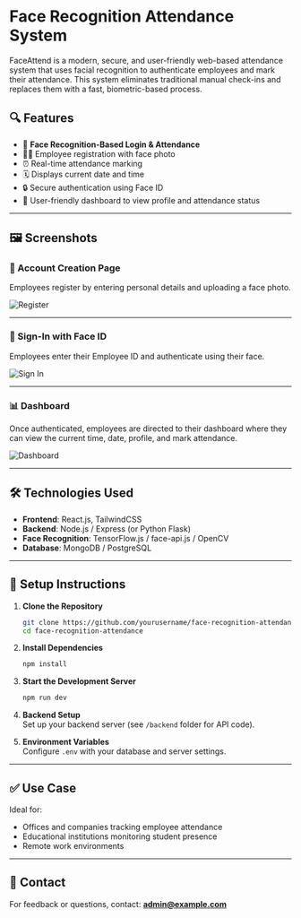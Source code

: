 
# Face Recognition Attendance System

FaceAttend is a modern, secure, and user-friendly web-based attendance system that uses facial recognition to authenticate employees and mark their attendance. This system eliminates traditional manual check-ins and replaces them with a fast, biometric-based process.

## 🔍 Features

- 📸 **Face Recognition-Based Login & Attendance**
- 👨‍💼 Employee registration with face photo
- ⏰ Real-time attendance marking
- 🗓 Displays current date and time
- 🔒 Secure authentication using Face ID
- 🧾 User-friendly dashboard to view profile and attendance status

---

## 🖼️ Screenshots

### 📝 Account Creation Page

Employees register by entering personal details and uploading a face photo.

![Register](./mnt/data/screencapture-face-time-attendance-now-lovable-app-register-2025-06-09-20_08_43.png)

---

### 🔐 Sign-In with Face ID

Employees enter their Employee ID and authenticate using their face.

![Sign In](./mnt/data/screencapture-face-time-attendance-now-lovable-app-signin-2025-06-09-20_10_05.png)

---

### 📊 Dashboard

Once authenticated, employees are directed to their dashboard where they can view the current time, date, profile, and mark attendance.

![Dashboard](./mnt/data/screencapture-face-time-attendance-now-lovable-app-dashboard-2025-06-09-20_11_38.png)

---

## 🛠️ Technologies Used

- **Frontend**: React.js, TailwindCSS
- **Backend**: Node.js / Express (or Python Flask)
- **Face Recognition**: TensorFlow.js / face-api.js / OpenCV
- **Database**: MongoDB / PostgreSQL

---

## 📌 Setup Instructions

1. **Clone the Repository**  
   ```bash
   git clone https://github.com/yourusername/face-recognition-attendance.git
   cd face-recognition-attendance
   ```

2. **Install Dependencies**  
   ```bash
   npm install
   ```

3. **Start the Development Server**  
   ```bash
   npm run dev
   ```

4. **Backend Setup**  
   Set up your backend server (see `/backend` folder for API code).

5. **Environment Variables**  
   Configure `.env` with your database and server settings.

---

## ✅ Use Case

Ideal for:

- Offices and companies tracking employee attendance
- Educational institutions monitoring student presence
- Remote work environments

---

## 📧 Contact

For feedback or questions, contact: **admin@example.com**
